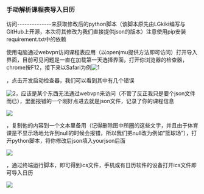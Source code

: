 ### 手动解析课程表导入日历

访问--------------来获取修改后的python脚本（该脚本原先由LGkiki编写与GitHub上开源，本次将其修改为我们直接提供json的版本）注意使用pip安装requirement.txt中的依赖

使用电脑通过webvpn访问课程表应用（以openjmu提供方法即可访问）打开导入界面，目前可见问题是一直在加载第一天选择界面，打开你浏览器的检查器，chrome按F12，接下来以Safari为例![1](/Users/suyuexiang/Desktop/JMUClassScheduleToiCalender(json翻译阉割版)/READEME.assets/1.png)

，点击开发启动检查器，我们可以看到其中有几个错误

![2](/Users/suyuexiang/Desktop/JMUClassScheduleToiCalender(json翻译阉割版)/READEME.assets/2.png)，应该是某个东西无法通过webvpn来访问（不管了反正我只是要个json文件而已），里面报错的一个刚好点进去就是json文件，记录了你的课程信息

![](/Users/suyuexiang/Desktop/JMUClassScheduleToiCalender(json翻译阉割版)/READEME.assets/3.png)

，复制他的内容到一个文本里备用（记得删除图中所圈的这些文字，并且由于体育课是不显示场地允许到null的时候会报错，所以我们把null改为例如“篮球场”），打开python脚本，将你修改后json填入yourjson后面

![](/Users/suyuexiang/Desktop/JMUClassScheduleToiCalender(json翻译阉割版)/READEME.assets/clip_image004.png)

，通过终端运行脚本，即可得到ics文件，手机或有日历软件的设备打开ics文件即可导入日历

![](/Users/suyuexiang/Desktop/JMUClassScheduleToiCalender(json翻译阉割版)/READEME.assets/clip_image005.png)

 

